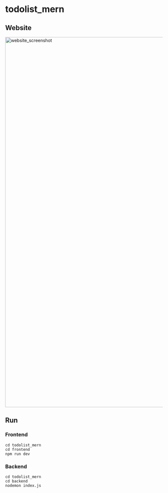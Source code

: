 # todolist_mern

## Website
<img width="1181" alt="website_screenshot" src="https://github.com/user-attachments/assets/49da264e-14d6-45b4-afa3-8b8a860b533b">


## Run
### Frontend

```
cd todolist_mern
cd frontend
npm run dev
```

### Backend
```
cd todolist_mern
cd backend
nodemon index.js
```